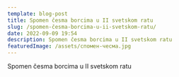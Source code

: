 ```yaml
---
template: blog-post
title: Spomen česma borcima u II svetskom ratu
slug: /spomen-česma-borcima-u-ii-svetskom-ratu/
date: 2022-09-09 19:54
description: Spomen česma borcima u II svetskom ratu
featuredImage: /assets/спомен-чесма.jpg
---
```

Spomen česma borcima u II svetskom ratu